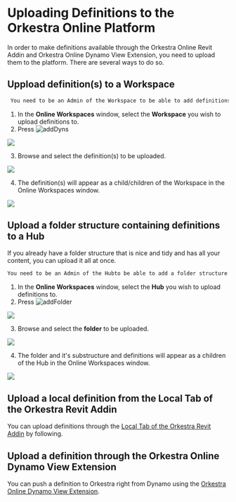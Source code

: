 # Uploading Definitions to the Orkestra Online Platform

In order to make definitions available through the Orkestra Online Revit Addin and Orkestra Online Dynamo View Extension, you need to upload them to the platform. There are several ways to do so.

## Uppload definition\(s\) to a Workspace

```diff
 You need to be an Admin of the Workspace to be able to add definitions to it.
```

1. In the **Online Workspaces** window, select the **Workspace** you wish to upload definitions to.
2. Press ![addDyns](https://datashapes.files.wordpress.com/2020/05/adddyns.png?)

![](https://datashapes.files.wordpress.com/2020/05/adddynssteps.png?)

   3. Browse and select the definition\(s\) to be uploaded.

![](https://datashapes.files.wordpress.com/2020/05/browsedyn.png?)

   4. The definition\(s\) will appear as a child/children of the Workspace in the Online Workspaces window.

![](https://datashapes.files.wordpress.com/2020/05/addeddyns.png?)

## Upload a folder structure containing definitions to a Hub

If you already have a folder structure that is nice and tidy and has all your content, you can upload it all at once.

```diff
You need to be an Admin of the Hubto be able to add a folder structure containing definitions to it.
```

1. In the **Online Workspaces** window, select the **Hub**  you wish to upload definitions to.
2. Press ![addFolder](https://datashapes.files.wordpress.com/2020/05/uploadfolder.png?)

![](https://datashapes.files.wordpress.com/2020/05/uploadfoldersteps.png?)

   3. Browse and select the **folder** to be uploaded.

![](https://datashapes.files.wordpress.com/2020/05/browsedynfolder.png?)

   4. The folder and it's substructure and definitions will appear as a children of the Hub in the Online Workspaces window.

![](https://datashapes.files.wordpress.com/2020/05/loadedfolder.png?)

## Upload a local definition from the Local Tab of the Orkestra Revit Addin

You can upload definitions through the [Local Tab of the Orkestra Revit Addin](https://github.com/MostafaElAyoubi/Orkestra_Online/wiki/Orkestra-Local-Player-Tab) by following.

## Upload a definition through the Orkestra Online Dynamo View Extension

You can push a definition to Orkestra right from Dynamo using the [Orkestra Online Dynamo View Extension](https://github.com/MostafaElAyoubi/Orkestra_Online/wiki/Orkestra-Dynamo-View-Extension-:-Uploading-Definitions).

